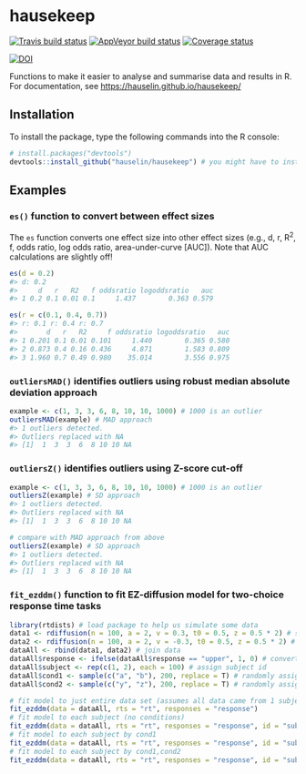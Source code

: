 
<!-- README.md is generated from README.Rmd. Please edit that file -->
hausekeep
=========

[![Travis build status](https://travis-ci.org/hauselin/hausekeep.svg?branch=master)](https://travis-ci.org/hauselin/hausekeep) [![AppVeyor build status](https://ci.appveyor.com/api/projects/status/github/hauselin/hausekeep?branch=master&svg=true)](https://ci.appveyor.com/project/hauselin/hausekeep) [![Coverage status](https://codecov.io/gh/hauselin/hausekeep/branch/master/graph/badge.svg)](https://codecov.io/github/hauselin/hausekeep?branch=master)

[![DOI](https://zenodo.org/badge/168783741.svg)](https://zenodo.org/badge/latestdoi/168783741)

Functions to make it easier to analyse and summarise data and results in R. For documentation, see <https://hauselin.github.io/hausekeep/>

Installation
------------

To install the package, type the following commands into the R console:

``` r
# install.packages("devtools")
devtools::install_github("hauselin/hausekeep") # you might have to install devtools first (see above)
```

Examples
--------

### `es()` function to convert between effect sizes

The `es` function converts one effect size into other effect sizes (e.g., d, r, R<sup>2</sup>, f, odds ratio, log odds ratio, area-under-curve \[AUC\]). Note that AUC calculations are slightly off!

``` r
es(d = 0.2)
#> d: 0.2
#>     d   r   R2   f oddsratio logoddsratio   auc
#> 1 0.2 0.1 0.01 0.1     1.437        0.363 0.579

es(r = c(0.1, 0.4, 0.7))
#> r: 0.1 r: 0.4 r: 0.7
#>       d   r   R2     f oddsratio logoddsratio   auc
#> 1 0.201 0.1 0.01 0.101     1.440        0.365 0.580
#> 2 0.873 0.4 0.16 0.436     4.871        1.583 0.809
#> 3 1.960 0.7 0.49 0.980    35.014        3.556 0.975
```

### `outliersMAD()` identifies outliers using robust median absolute deviation approach

``` r
example <- c(1, 3, 3, 6, 8, 10, 10, 1000) # 1000 is an outlier
outliersMAD(example) # MAD approach
#> 1 outliers detected.
#> Outliers replaced with NA
#> [1]  1  3  3  6  8 10 10 NA
```

### `outliersZ()` identifies outliers using Z-score cut-off

``` r
example <- c(1, 3, 3, 6, 8, 10, 10, 1000) # 1000 is an outlier
outliersZ(example) # SD approach
#> 1 outliers detected.
#> Outliers replaced with NA
#> [1]  1  3  3  6  8 10 10 NA

# compare with MAD approach from above
outliersZ(example) # SD approach
#> 1 outliers detected.
#> Outliers replaced with NA
#> [1]  1  3  3  6  8 10 10 NA
```

### `fit_ezddm()` function to fit EZ-diffusion model for two-choice response time tasks

``` r
library(rtdists) # load package to help us simulate some data
data1 <- rdiffusion(n = 100, a = 2, v = 0.3, t0 = 0.5, z = 0.5 * 2) # simulate data
data2 <- rdiffusion(n = 100, a = 2, v = -0.3, t0 = 0.5, z = 0.5 * 2) # simulate data
dataAll <- rbind(data1, data2) # join data
dataAll$response <- ifelse(dataAll$response == "upper", 1, 0) # convert responses to 1 and 0
dataAll$subject <- rep(c(1, 2), each = 100) # assign subject id
dataAll$cond1 <- sample(c("a", "b"), 200, replace = T) # randomly assign conditions a/b
dataAll$cond2 <- sample(c("y", "z"), 200, replace = T) # randomly assign conditions y/z

# fit model to just entire data set (assumes all data came from 1 subject)
fit_ezddm(data = dataAll, rts = "rt", responses = "response")
# fit model to each subject (no conditions)
fit_ezddm(data = dataAll, rts = "rt", responses = "response", id = "subject") 
# fit model to each subject by cond1
fit_ezddm(data = dataAll, rts = "rt", responses = "response", id = "subject", group = "cond1") 
# fit model to each subject by cond1,cond2
fit_ezddm(data = dataAll, rts = "rt", responses = "response", id = "subject", group = c("cond1", "cond2"))
```
